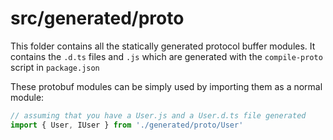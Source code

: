 # src/generated/proto
This folder contains all the statically generated protocol buffer modules. 
It contains the `.d.ts` files and `.js` which are generated with the `compile-proto` script in `package.json`


These protobuf modules can be simply used by importing them as a normal module:
```ts
// assuming that you have a User.js and a User.d.ts file generated
import { User, IUser } from './generated/proto/User'
```
